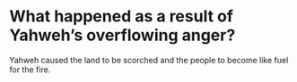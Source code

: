 # What happened as a result of Yahweh’s overflowing anger?

Yahweh caused the land to be scorched and the people to become like fuel for the fire.
